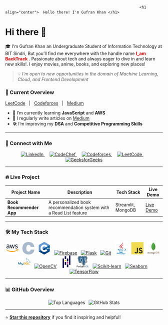                                                                 <h1 align="center">  Hello there! I'm Gufran Khan </h1>
 
<p align="center"> 
 <h1> Hi there 👋 </h1>
🎓 I'm Gufran Khan  an Undergraduate Student of Information Technology at BIT Sindri,
 But you’ll find me everywhere with the handle name <b style="color:red">I_am BackTrack</b> . 
 Passionate about tech and always eager to dive in and learn new skills!.
I enjoy  movies,  anime,  books, and  exploring new places!

</p>

> 💡 *I'm open to new opportunities in the domain of Machine Learning, Cloud, and Frontend Development*


### 🚀 Current Overview

[LeetCode](https://leetcode.com/u/gufrankhan/) &nbsp; | &nbsp; [Codeforces](https://codeforces.com/profile/i_am_backtrack) &nbsp; | &nbsp; [Medium](https://medium.com/@gufrankhankab123)

- 🌱 I’m currently learning **JavaScript** and **AWS**
- 📝 I regularly write articles on [Medium](https://medium.com/@gufrankhankab123)
- 🛠️ I’m improving my **DSA** and **Competitive Programming Skills**

---

### 🤝 Connect with Me

<p align="center">
  <a href="https://www.linkedin.com/in/gufran-khan-1ba346292/" target="_blank">
    <img src="https://cdn.jsdelivr.net/gh/devicons/devicon/icons/linkedin/linkedin-original.svg" alt="LinkedIn" height="30" width="40"/>
  </a>&nbsp;&nbsp;&nbsp;
  <a href="https://www.codechef.com/users/codewithgufran" target="_blank">
    <img src="https://cdn.codechef.com/sites/all/themes/abessive/cc-logo.svg" alt="CodeChef" height="30" width="40"/>
  </a>&nbsp;&nbsp;&nbsp;

  <a href="https://codeforces.com/profile/i_am_backtrack" target="_blank">
    <img src="https://sta.codeforces.com/s/20457/images/codeforces-logo-with-telegram.png" alt="Codeforces" height="30" width="40"/>
  </a>&nbsp;&nbsp;&nbsp;

  <a href="https://leetcode.com/u/gufrankhan/" target="_blank">
    <img src="https://upload.wikimedia.org/wikipedia/commons/1/19/LeetCode_logo_black.png" alt="LeetCode" height="30" width="40"/>
  </a>&nbsp;&nbsp;&nbsp;

  <a href="https://www.geeksforgeeks.org/user/kakababawa0p92/" target="_blank">
    <img src="https://upload.wikimedia.org/wikipedia/commons/4/43/GeeksforGeeks.svg" alt="GeeksforGeeks" height="30" width="40"/>
  </a>
</p>

---

### 🔥 Live Project

| Project Name             | Description                                                        | Tech Stack            | Live Demo |
|--------------------------|--------------------------------------------------------------------|------------------------|-----------|
| **Book Recommender App** | A personalized book recommendation system with a Read List feature | Streamlit, MongoDB     | [Live Demo](https://bookrecommendersystem-hkrgvy42xwtruiw9siq5b9.streamlit.app/) |

---

### 🛠️ My Tech Stack

<p align="center">
  <a href="https://aws.amazon.com" target="_blank"><img src="https://raw.githubusercontent.com/devicons/devicon/master/icons/amazonwebservices/amazonwebservices-original-wordmark.svg" alt="AWS" width="40" height="40"/></a>&nbsp;&nbsp;
  <a href="https://www.cprogramming.com/" target="_blank"><img src="https://raw.githubusercontent.com/devicons/devicon/master/icons/c/c-original.svg" alt="C" width="40" height="40"/></a>&nbsp;&nbsp;
  <a href="https://www.w3schools.com/cpp/" target="_blank"><img src="https://raw.githubusercontent.com/devicons/devicon/master/icons/cplusplus/cplusplus-original.svg" alt="C++" width="40" height="40"/></a>&nbsp;&nbsp;
  <a href="https://firebase.google.com/" target="_blank"><img src="https://www.vectorlogo.zone/logos/firebase/firebase-icon.svg" alt="Firebase" width="40" height="40"/></a>&nbsp;&nbsp;
  <a href="https://flask.palletsprojects.com/" target="_blank"><img src="https://www.vectorlogo.zone/logos/palletsprojects_flask/palletsprojects_flask-icon.svg" alt="Flask" width="40" height="40"/></a>&nbsp;&nbsp;
  <a href="https://git-scm.com/" target="_blank"><img src="https://www.vectorlogo.zone/logos/git-scm/git-scm-icon.svg" alt="Git" width="40" height="40"/></a>&nbsp;&nbsp;
  <a href="https://www.java.com" target="_blank"><img src="https://raw.githubusercontent.com/devicons/devicon/master/icons/java/java-original.svg" alt="Java" width="40" height="40"/></a>&nbsp;&nbsp;
  <a href="https://developer.mozilla.org/en-US/docs/Web/JavaScript" target="_blank"><img src="https://raw.githubusercontent.com/devicons/devicon/master/icons/javascript/javascript-original.svg" alt="JavaScript" width="40" height="40"/></a>&nbsp;&nbsp;
  <a href="https://www.mongodb.com/" target="_blank"><img src="https://raw.githubusercontent.com/devicons/devicon/master/icons/mongodb/mongodb-original-wordmark.svg" alt="MongoDB" width="40" height="40"/></a>&nbsp;&nbsp;
  <a href="https://www.mysql.com/" target="_blank"><img src="https://raw.githubusercontent.com/devicons/devicon/master/icons/mysql/mysql-original-wordmark.svg" alt="MySQL" width="40" height="40"/></a>&nbsp;&nbsp;
  <a href="https://opencv.org/" target="_blank"><img src="https://www.vectorlogo.zone/logos/opencv/opencv-icon.svg" alt="OpenCV" width="40" height="40"/></a>&nbsp;&nbsp;
  <a href="https://pandas.pydata.org/" target="_blank"><img src="https://raw.githubusercontent.com/devicons/devicon/master/icons/pandas/pandas-original.svg" alt="Pandas" width="40" height="40"/></a>&nbsp;&nbsp;
  <a href="https://www.postgresql.org" target="_blank"><img src="https://raw.githubusercontent.com/devicons/devicon/master/icons/postgresql/postgresql-original-wordmark.svg" alt="PostgreSQL" width="40" height="40"/></a>&nbsp;&nbsp;
  <a href="https://scikit-learn.org/" target="_blank"><img src="https://upload.wikimedia.org/wikipedia/commons/0/05/Scikit_learn_logo_small.svg" alt="Scikit-learn" width="40" height="40"/></a>&nbsp;&nbsp;
  <a href="https://seaborn.pydata.org/" target="_blank"><img src="https://seaborn.pydata.org/_images/logo-mark-lightbg.svg" alt="Seaborn" width="40" height="40"/></a>&nbsp;&nbsp;
  <a href="https://www.tensorflow.org" target="_blank"><img src="https://www.vectorlogo.zone/logos/tensorflow/tensorflow-icon.svg" alt="TensorFlow" width="40" height="40"/></a>
</p>

---

### 📊 GitHub Overview

<p align="center">
  <img src="https://github-readme-stats.vercel.app/api/top-langs?username=igufrankhan&show_icons=true&locale=en&layout=compact" alt="Top Languages" />&nbsp;&nbsp;
  <img src="https://github-readme-stats.vercel.app/api?username=igufrankhan&show_icons=true&locale=en" alt="GitHub Stats" />
</p>

---

⭐️ **[Star this repository](https://github.com/iGufrankhan/iGufrankhan)** if you find it inspiring and helpful!

